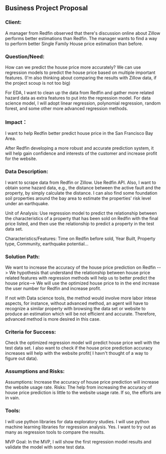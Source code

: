 ## Business Project Proposal

### Client: 

A manager from Redfin observed that there's discussion online about Zillow performs better estimations than Redfin. The manager wants to find a way to perform better 
Single Family House price estimation than before.


### Question/Need:

How can we predict the house price more accurately? We can use regression models to predict the house price based on multiple important
features. (I'm also thinking about comparing the results with Zillow data, if the project scoup is not too big)

For EDA, I want to clean up the data from Redfin and gather more related hazard data as extra features to put into the regression
model. For data science model, I will adopt linear regression, polynomial regression, random forest, and some other more advanced
regression methods.

### Impact：

I want to help Redfin better predict house price in the San Francisco Bay Area.

After Redfin developing a more robust and accurate prediction system, it will help gain confidence and interests of the customer
and increase profit for the website.

### Data Description:

I want to scrape data from Redfin or Zillow. Use Redfin API. Also, I want to obtain some hazard data, e.g., the distance between the
active fault and the property, by simply calculate the distance. I can also find some foundation soil properties around the bay area
to estimate the properties' risk level under an earthquake. 

Unit of Analysis: Use regression model to predict the relationship between the characteristics of a property that has 
been sold on Redfin with the final price listed, and then use the relationship to predict a property in the test data set.

Characteristics/Features: Time on Redfin before sold, Year Built, Property type, Community, earthquake potential...

### Solution Path:

We want to increase the accuracy of the house price prediction on Redfin --> We hypothesis that understand the relationship between
house price related features with regression methods will help us to better predict the house price--> We will use the 
optimized house price to in the end increase the user number for Redfin and increase profit.

If not with Data science tools, the method would involve more labor intese aspects, for instance, without advanced method, an agent 
will have to recognize a similar property with browsing the data set or website to produce an estimation which will be not efficient
and accurate. Therefore, advanced method is more desired in this case.

### Criteria for Success:

Check the optimized regression model will predict house price well with the test data set.
I also want to check if the house price prediction accuracy increases will help with the website profit( I
havn't thought of a way to figure out data).

### Assumptions and Risks:

Assumptions: Increase the accuracy of house price prediction will increase the website usage rate.
Risks: The help from increasing the accuracy of house price prediction is little to the website usage rate. If so,
       the efforts are in vain.
### Tools:

I will use python libraries for data exploratory studies.
I will use python machine learning libraries for regression analysis. Yes. I want to try out as many as regression
tools to compare the results.

MVP Goal:
In the MVP, I will show the first regression model results and validate the model with some test data.
